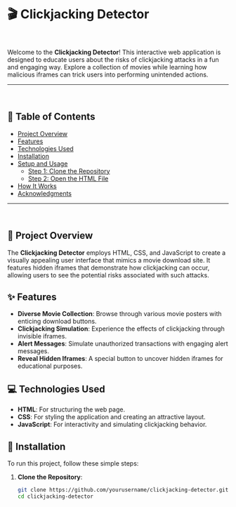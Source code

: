 # 🎬 Clickjacking Detector
&nbsp;
&nbsp;

Welcome to the **Clickjacking Detector**! This interactive web application is designed to educate users about the risks of clickjacking attacks in a fun and engaging way. Explore a collection of movies while learning how malicious iframes can trick users into performing unintended actions.
&nbsp;
&nbsp;

---
&nbsp;
&nbsp;

## 🌟 Table of Contents
- [Project Overview](#project-overview)
- [Features](#features)
- [Technologies Used](#technologies-used)
- [Installation](#installation)
- [Setup and Usage](#setup-and-usage)
  - [Step 1: Clone the Repository](#step-1-clone-the-repository)
  - [Step 2: Open the HTML File](#step-2-open-the-html-file)
- [How It Works](#how-it-works)
- [Acknowledgments](#acknowledgments)
&nbsp;
&nbsp;

---
&nbsp;
&nbsp;

## 📖 Project Overview
The **Clickjacking Detector** employs HTML, CSS, and JavaScript to create a visually appealing user interface that mimics a movie download site. It features hidden iframes that demonstrate how clickjacking can occur, allowing users to see the potential risks associated with such attacks.
&nbsp;
&nbsp;

## ✨ Features
- **Diverse Movie Collection**: Browse through various movie posters with enticing download buttons.
- **Clickjacking Simulation**: Experience the effects of clickjacking through invisible iframes.
- **Alert Messages**: Simulate unauthorized transactions with engaging alert messages.
- **Reveal Hidden Iframes**: A special button to uncover hidden iframes for educational purposes.
&nbsp;
&nbsp;

## 💻 Technologies Used
- **HTML**: For structuring the web page.
- **CSS**: For styling the application and creating an attractive layout.
- **JavaScript**: For interactivity and simulating clickjacking behavior.
&nbsp;
&nbsp;

## 🚀 Installation
To run this project, follow these simple steps:
&nbsp;
&nbsp;

1. **Clone the Repository**:
   ```bash
   git clone https://github.com/yourusername/clickjacking-detector.git
   cd clickjacking-detector
